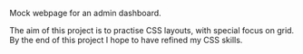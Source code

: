 Mock webpage for an admin dashboard.

The aim of this project is to practise CSS layouts, with special focus on grid. By the end of this project I hope to have refined my CSS skills.

